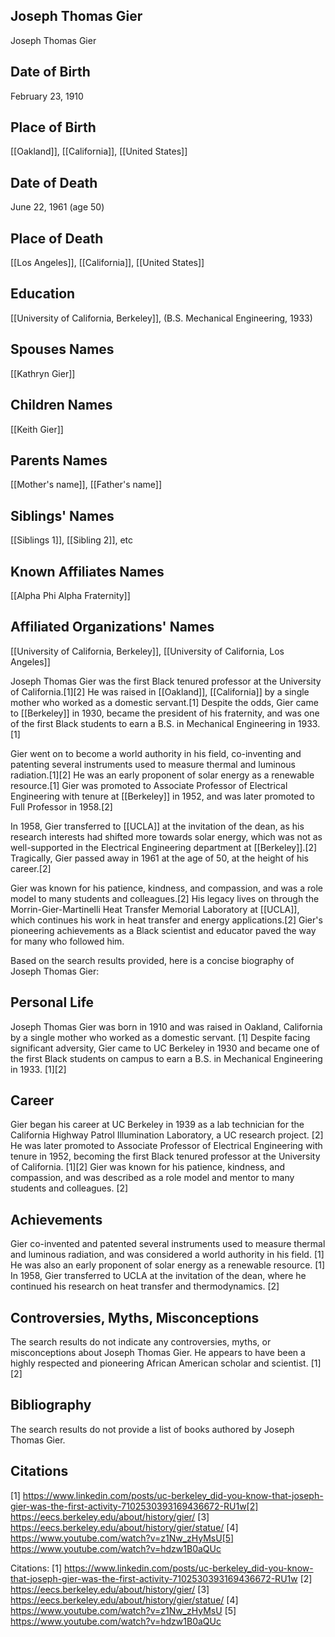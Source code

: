 ## Joseph Thomas Gier
Joseph Thomas Gier

## Date of Birth
February 23, 1910

## Place of Birth
[[Oakland]], [[California]], [[United States]]

## Date of Death
June 22, 1961 (age 50)

## Place of Death
[[Los Angeles]], [[California]], [[United States]]

## Education
[[University of California, Berkeley]], (B.S. Mechanical Engineering, 1933)

## Spouses Names
[[Kathryn Gier]]

## Children Names
[[Keith Gier]]

## Parents Names
[[Mother's name]], [[Father's name]]

## Siblings' Names
[[Siblings 1]], [[Sibling 2]], etc

## Known Affiliates Names
[[Alpha Phi Alpha Fraternity]]

## Affiliated Organizations' Names
[[University of California, Berkeley]], [[University of California, Los Angeles]]

Joseph Thomas Gier was the first Black tenured professor at the University of California.[1][2] He was raised in [[Oakland]], [[California]] by a single mother who worked as a domestic servant.[1] Despite the odds, Gier came to [[Berkeley]] in 1930, became the president of his fraternity, and was one of the first Black students to earn a B.S. in Mechanical Engineering in 1933.[1] 

Gier went on to become a world authority in his field, co-inventing and patenting several instruments used to measure thermal and luminous radiation.[1][2] He was an early proponent of solar energy as a renewable resource.[1] Gier was promoted to Associate Professor of Electrical Engineering with tenure at [[Berkeley]] in 1952, and was later promoted to Full Professor in 1958.[2] 

In 1958, Gier transferred to [[UCLA]] at the invitation of the dean, as his research interests had shifted more towards solar energy, which was not as well-supported in the Electrical Engineering department at [[Berkeley]].[2] Tragically, Gier passed away in 1961 at the age of 50, at the height of his career.[2]

Gier was known for his patience, kindness, and compassion, and was a role model to many students and colleagues.[2] His legacy lives on through the Morrin-Gier-Martinelli Heat Transfer Memorial Laboratory at [[UCLA]], which continues his work in heat transfer and energy applications.[2] Gier's pioneering achievements as a Black scientist and educator paved the way for many who followed him.

Based on the search results provided, here is a concise biography of Joseph Thomas Gier:

## Personal Life
Joseph Thomas Gier was born in 1910 and was raised in Oakland, California by a single mother who worked as a domestic servant. [1] Despite facing significant adversity, Gier came to UC Berkeley in 1930 and became one of the first Black students on campus to earn a B.S. in Mechanical Engineering in 1933. [1][2]

## Career
Gier began his career at UC Berkeley in 1939 as a lab technician for the California Highway Patrol Illumination Laboratory, a UC research project. [2] He was later promoted to Associate Professor of Electrical Engineering with tenure in 1952, becoming the first Black tenured professor at the University of California. [1][2] Gier was known for his patience, kindness, and compassion, and was described as a role model and mentor to many students and colleagues. [2] 

## Achievements
Gier co-invented and patented several instruments used to measure thermal and luminous radiation, and was considered a world authority in his field. [1] He was also an early proponent of solar energy as a renewable resource. [1] In 1958, Gier transferred to UCLA at the invitation of the dean, where he continued his research on heat transfer and thermodynamics. [2]

## Controversies, Myths, Misconceptions
The search results do not indicate any controversies, myths, or misconceptions about Joseph Thomas Gier. He appears to have been a highly respected and pioneering African American scholar and scientist. [1][2]

## Bibliography
The search results do not provide a list of books authored by Joseph Thomas Gier.

## Citations
[1] https://www.linkedin.com/posts/uc-berkeley_did-you-know-that-joseph-gier-was-the-first-activity-7102530393169436672-RU1w[2] https://eecs.berkeley.edu/about/history/gier/
[3] https://eecs.berkeley.edu/about/history/gier/statue/
[4] https://www.youtube.com/watch?v=z1Nw_zHyMsU[5] https://www.youtube.com/watch?v=hdzw1B0aQUc

Citations:
[1] https://www.linkedin.com/posts/uc-berkeley_did-you-know-that-joseph-gier-was-the-first-activity-7102530393169436672-RU1w
[2] https://eecs.berkeley.edu/about/history/gier/
[3] https://eecs.berkeley.edu/about/history/gier/statue/
[4] https://www.youtube.com/watch?v=z1Nw_zHyMsU
[5] https://www.youtube.com/watch?v=hdzw1B0aQUc